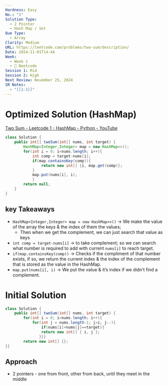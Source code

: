 ```yaml
---
Hardness: Easy
No.: "1"
Solution Type:
  - 2 Pointer
  - Hash Map / Set
Que Type:
  - Array
Clarity: Medium
URL: https://leetcode.com/problems/two-sum/description/
Date: 2024-11-01T14:44
Week:
  - Week 1
  - 🚀 Neetcode
Session 1: Mid
Session 2: High
Next Review: November 25, 2024
SR Notes:
  - "[[1-1]]"
---
```

# Optimized Solution (HashMap)

[Two Sum - Leetcode 1 - HashMap - Python - YouTube](https://www.youtube.com/watch?v=KLlXCFG5TnA)

```Java
class Solution {
    public int[] twoSum(int[] nums, int target) {
        HashMap<Integer,Integer> map = new HashMap<>();
        for(int i = 0; i<nums.length; i++){
            int comp = target-nums[i];
            if(map.containsKey(comp)){
                return new int[] {i, map.get(comp)};
            }
            map.put(nums[i], i);
            }
        return null;
    }
}
```

  

## key Takeaways

- `HashMap<Integer,Integer> map = new HashMap<>()` → We make the value of the array the keys & the index of them the values;
    - Then when we get the complement, we can just search that value as keys
- `int comp = target-nums[i]` → to take complement; so we can search what number is required to add with current `nums[i]` to reach target.
- `if(map.containsKey(comp))` → Checks if the compliment of that number exists, if so, we return the current index & the index of the complement that is stored as the value in the HashMap.
- `map.put(nums[i], i)` → We put the value & it’s index if we didn’t find a complement.

# Initial Solution

```Java
class Solution {
    public int[] twoSum(int[] nums, int target) {
        for(int i = 0; i<nums.length; i++){
            for(int j = nums.length-1; j>i; j--){
                if(nums[i]+nums[j]==target){
                return new int[] { i, j };
	           }}}
        return new int[] {};
}}
```

## Approach

- 2 pointers - one from front, other from back, until they meet in the middle